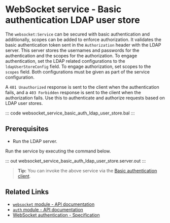# WebSocket service - Basic authentication LDAP user store

The `websocket:Service` can be secured with basic authentication and additionally, scopes can be added to enforce authorization. It validates the basic authentication token sent in the `Authorization` header with the LDAP server. This server stores the usernames and passwords for the authentication and the scopes for the authorization. To engage authentication, set the LDAP related configurations to the `ldapUserStoreConfig` field. To engage authorization, set scopes to the `scopes` field. Both configurations must be given as part of the service configuration.

A `401 Unauthorized` response is sent to the client when the authentication fails, and a `403 Forbidden` response is sent to the client when the authorization fails. Use this to authenticate and authorize requests based on LDAP user stores. 

::: code websocket_service_basic_auth_ldap_user_store.bal :::

## Prerequisites
- Run the LDAP server.

Run the service by executing the command below.

::: out websocket_service_basic_auth_ldap_user_store.server.out :::

>**Tip:** You can invoke the above service via the [Basic authentication client](/learn/by-example/websocket-client-basic-auth).

## Related Links
- [`websocket` module - API documentation](https://lib.ballerina.io/ballerina/websocket/latest)
- [`auth` module - API documentation](https://lib.ballerina.io/ballerina/auth/latest/)
- [WebSocket authentication - Specification](/spec/websocket/#52-authentication-and-authorization)
